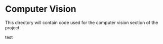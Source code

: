 # Computer Vision

This directory will contain code used for the computer vision section of the project.

test